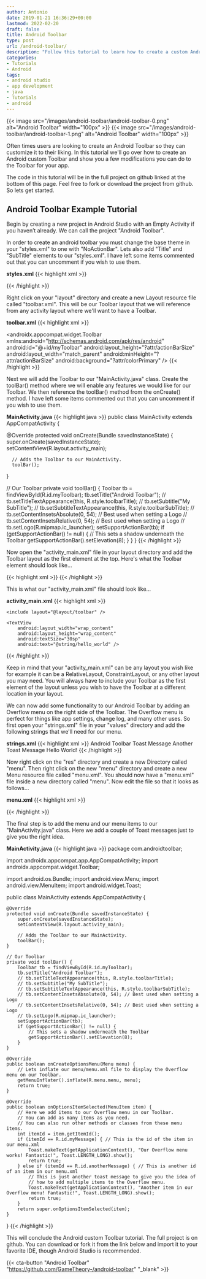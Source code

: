 ```yaml
---
author: Antonio
date: 2019-01-21 16:36:29+00:00
lastmod: 2022-02-20
draft: false
title: Android Toolbar
type: post
url: /android-toolbar/
description: "Follow this tutorial to learn how to create a custom Android toolbar for your Android app. Creating your own toolbar allows for more flexibility. You will be able to change the layout, add custom titles, menus, and much more."
categories:
- Tutorials
- Android
tags:
- android studio
- app development
- java
- Tutorials
- android
---
```


{{< image src="/images/android-toolbar/android-toolbar-0.png" alt="Android Toolbar" width="100px" >}}
{{< image src="/images/android-toolbar/android-toolbar-1.png" alt="Android Toolbar" width="100px" >}}

Often times users are looking to create an Android Toolbar so they can customize it to their liking. In this tutorial we'll go over how to create an Android custom Toolbar and show you a few modifications you can do to the Toolbar for your app.

<!--more-->

The code in this tutorial will be in the full project on github linked at the bottom of this page. Feel free to fork or download the project from github. So lets get started.

## Android Toolbar Example Tutorial

Begin by creating a new project in Android Studio with an Empty Activity if you haven’t already. We can call the project "Android Toolbar".

In order to create an android toolbar you must change the base theme in your "styles.xml" to one with "NoActionBar". Lets also add "Title" and "SubTitle" elements to our "styles.xml". I have left some items commented out that you can uncomment if you wish to use them.

**styles.xml**
{{< highlight xml >}}
<resources>
  <!-- Base application theme. -->
  <style name="AppTheme" parent="Theme.AppCompat.NoActionBar">
    <item name="colorPrimary">@color/colorPrimary</item>
    <item name="colorPrimaryDark">@color/colorPrimaryDark</item>
    <item name="colorAccent">@color/colorAccent</item>
  </style>

  <style name="toolbarTitle">
    <item name="android:textColor">#FFFFFF</item>
    <!--<item name="android:textSize">18sp</item>-->
    <!--<item name="android:textStyle">bold</item>-->
  </style>

  <style name="toolbarSubTitle">
      <item name="android:textColor">#FFFFFF</item>
      <!--<item name="android:textSize">14sp</item>-->
      <!--<item name="android:textStyle">bold</item>-->
  </style>
</resources>
{{< /highlight >}}

Right click on your "layout" directory and create a new Layout resource file called "toolbar.xml". This will be our Toolbar layout that we will reference from any activity layout where we'll want to have a Toolbar.

**toolbar.xml**
{{< highlight xml >}}
<?xml version="1.0" encoding="utf-8"?>
<androidx.appcompat.widget.Toolbar
    xmlns:android="http://schemas.android.com/apk/res/android"
    android:id="@+id/myToolbar"
    android:layout_height="?attr/actionBarSize"
    android:layout_width="match_parent"
    android:minHeight="?attr/actionBarSize"
    android:background="?attr/colorPrimary" />
{{< /highlight >}}

Next we will add the Toolbar to our "MainActivity.java" class. Create the toolBar() method where we will enable any features we would like for our Toolbar. We then reference the toolBar() method from the onCreate() method. I have left some items commented out that you can uncomment if you wish to use them.

**MainActivity.java**
{{< highlight java >}}
public class MainActivity extends AppCompatActivity {

  @Override
  protected void onCreate(Bundle savedInstanceState) {
      super.onCreate(savedInstanceState);
      setContentView(R.layout.activity_main);

      // Adds the Toolbar to our MainActivity.
      toolBar();
  }

  // Our Toolbar
  private void toolBar() {
      Toolbar tb = findViewById(R.id.myToolbar);
      tb.setTitle("Android Toolbar");
      // tb.setTitleTextAppearance(this, R.style.toolbarTitle);
      // tb.setSubtitle("My SubTitle");
      // tb.setSubtitleTextAppearance(this, R.style.toolbarSubTitle);
      // tb.setContentInsetsAbsolute(0, 54); // Best used when setting a Logo
      // tb.setContentInsetsRelative(0, 54); // Best used when setting a Logo
      // tb.setLogo(R.mipmap.ic_launcher);
      setSupportActionBar(tb);
      if (getSupportActionBar() != null) {
          // This sets a shadow underneath the Toolbar
          getSupportActionBar().setElevation(8);
      }
  }
}
{{< /highlight >}}

Now open the "activity_main.xml" file in your layout directory and add the Toolbar layout as the first element at the top. Here's what the Toolbar element should look like…

{{< highlight xml >}}
<include layout="@layout/toolbar" />
{{< /highlight >}}

This is what our "activity_main.xml" file should look like…

**activity_main.xml**
{{< highlight xml >}}
<?xml version="1.0" encoding="utf-8"?>
<LinearLayout xmlns:android="http://schemas.android.com/apk/res/android"
    xmlns:tools="http://schemas.android.com/tools"
    android:orientation="vertical"
    android:layout_width="match_parent"
    android:layout_height="match_parent"
    tools:context=".MainActivity">

    <include layout="@layout/toolbar" />

    <TextView
        android:layout_width="wrap_content"
        android:layout_height="wrap_content"
        android:textSize="30sp"
        android:text="@string/hello_world" />
</LinearLayout>
{{< /highlight >}}

Keep in mind that your "activity_main.xml" can be any layout you wish like for example it can be a RelativeLayout, ConstraintLayout, or any other layout you may need. You will always have to include your Toolbar as the first element of the layout unless you wish to have the Toolbar at a different location in your layout.

<!--adsense-->

We can now add some functionality to our Android Toolbar by adding an Overflow menu on the right side of the Toolbar. The Overflow menu is perfect for things like app settings, change log, and many other uses. So first open your "strings.xml" file in your "values" directory and add the following strings that we'll need for our menu.

**strings.xml**
{{< highlight xml >}}
<resources>
  <string name="app_name">Android Toolbar</string>
  <string name="toast_message">Toast Message</string>
  <string name="another_toast_message">Another Toast Message</string>
  <string name="hello_world">Hello World!</string>
</resources>
{{< /highlight >}}

Now right click on the "res" directory and create a new Directory called "menu". Then right click on the new "menu" directory and create a new Menu resource file called "menu.xml". You should now have a "menu.xml" file inside a new directory called "menu". Now edit the file so that it looks as follows…

**menu.xml**
{{< highlight xml >}}
<?xml version="1.0" encoding="utf-8"?>
<menu xmlns:android="http://schemas.android.com/apk/res/android"
  xmlns:app="http://schemas.android.com/apk/res-auto">

  <item
    android:id="@+id/myMessage"
    android:title="@string/toast_message"
    app:showAsAction="never" />

  <item
    android:id="@+id/anotherMessage"
    android:title="@string/another_toast_message"
    app:showAsAction="never" />
</menu>
{{< /highlight >}}

The final step is to add the menu and our menu items to our "MainActivity.java" class. Here we add a couple of Toast messages just to give you the right idea.

**MainActivity.java**
{{< highlight java >}}
package com.androidtoolbar;

import androidx.appcompat.app.AppCompatActivity;
import androidx.appcompat.widget.Toolbar;

import android.os.Bundle;
import android.view.Menu;
import android.view.MenuItem;
import android.widget.Toast;

public class MainActivity extends AppCompatActivity {

    @Override
    protected void onCreate(Bundle savedInstanceState) {
        super.onCreate(savedInstanceState);
        setContentView(R.layout.activity_main);

        // Adds the Toolbar to our MainActivity.
        toolBar();
    }

    // Our Toolbar
    private void toolBar() {
        Toolbar tb = findViewById(R.id.myToolbar);
        tb.setTitle("Android Toolbar");
        // tb.setTitleTextAppearance(this, R.style.toolbarTitle);
        // tb.setSubtitle("My SubTitle");
        // tb.setSubtitleTextAppearance(this, R.style.toolbarSubTitle);
        // tb.setContentInsetsAbsolute(0, 54); // Best used when setting a Logo
        // tb.setContentInsetsRelative(0, 54); // Best used when setting a Logo
        // tb.setLogo(R.mipmap.ic_launcher);
        setSupportActionBar(tb);
        if (getSupportActionBar() != null) {
            // This sets a shadow underneath the Toolbar
            getSupportActionBar().setElevation(8);
        }
    }

    @Override
    public boolean onCreateOptionsMenu(Menu menu) {
        // Lets inflate our menu/menu.xml file to display the Overflow menu on our Toolbar.
        getMenuInflater().inflate(R.menu.menu, menu);
        return true;
    }

    @Override
    public boolean onOptionsItemSelected(MenuItem item) {
        // Here we add items to our Overflow menu in our Toolbar.
        // You can add as many items as you need.
        // You can also run other methods or classes from these menu items.
        int itemId = item.getItemId();
        if (itemId == R.id.myMessage) { // This is the id of the item in our menu.xml
            Toast.makeText(getApplicationContext(), "Our Overflow menu works! Fantastic!", Toast.LENGTH_LONG).show();
            return true;
        } else if (itemId == R.id.anotherMessage) { // This is another id of an item in our menu.xml
            // This is just another toast message to give you the idea of
            // how to add multiple items to the Overflow menu.
            Toast.makeText(getApplicationContext(), "Another item in our Overflow menu! Fantastic!", Toast.LENGTH_LONG).show();
            return true;
        }
        return super.onOptionsItemSelected(item);
    }

}
{{< /highlight >}}

This will conclude the Android custom Toolbar tutorial. The full project is on github. You can download or fork it from the link below and import it to your favorite IDE, though Android Studio is recommended.

{{< cta-button "Android Toolbar" "https://github.com/GameTheory-/android-toolbar" "_blank" >}}
